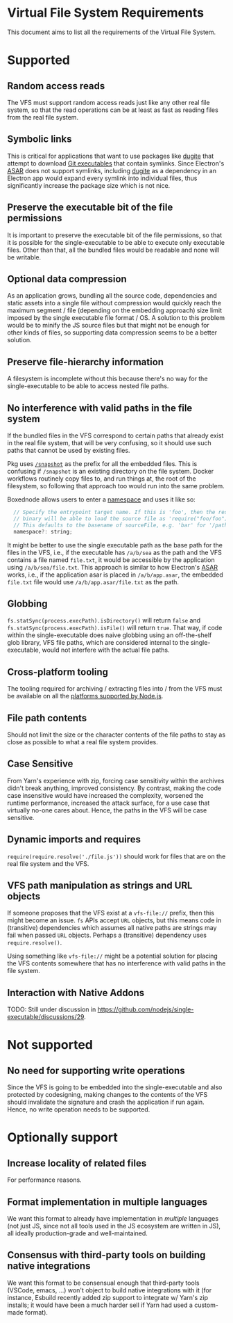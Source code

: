 Virtual File System Requirements
================================

This document aims to list all the requirements of the Virtual File System.

# Supported

## Random access reads

The VFS must support random access reads just like any other real file system,
so that the read operations can be at least as fast as reading files from the
real file system.

## Symbolic links

This is critical for applications that want to use packages like [dugite][] that
attempt to download [Git executables][] that contain symlinks. Since
Electron's [ASAR][] does not support symlinks, including [dugite][] as a
dependency in an Electron app would expand every symlink into individual files,
thus significantly increase the package size which is not nice.

## Preserve the executable bit of the file permissions

It is important to preserve the executable bit of the file permissions, so that
it is possible for the single-executable to be able to execute only executable
files. Other than that, all the bundled files would be readable and none will be
writable.

## Optional data compression

As an application grows, bundling all the source code, dependencies and static
assets into a single file without compression would quickly reach the maximum
segment / file (depending on the embedding approach) size limit imposed by the
single executable file format / OS. A solution to this problem would be to
minify the JS source files but that might not be enough for other kinds of
files, so supporting data compression seems to be a better solution.

## Preserve file-hierarchy information

A filesystem is incomplete without this because there's no way for the
single-executable to be able to access nested file paths.

## No interference with valid paths in the file system

If the bundled files in the VFS correspond to certain paths that already exist
in the real file system, that will be very confusing, so it should use such
paths that cannot be used by existing files.

Pkg uses [`/snapshot`](https://github.com/vercel/pkg#snapshot-filesystem) as the
prefix for all the embedded files. This is confusing if `/snapshot` is an
existing directory on the file system. Docker workflows routinely copy files to,
and run things at, the root of the filesystem, so following that approach too
would run into the same problem.

Boxednode allows users to enter a [namespace](https://github.com/mongodb-js/boxednode/blob/6326e3277469e8cfe593616a0ed152600a5f9045/README.md?plain=1#L69-L72)
and uses it like so:
```js
  // Specify the entrypoint target name. If this is 'foo', then the resulting
  // binary will be able to load the source file as 'require("foo/foo")'.
  // This defaults to the basename of sourceFile, e.g. 'bar' for '/path/bar.js'.
  namespace?: string;
```

It might be better to use the single executable path as the base path for the
files in the VFS, i.e., if the executable has `/a/b/sea` as the path and the VFS
contains a file named `file.txt`, it would be accessible by the application
using `/a/b/sea/file.txt`. This approach is similar to how Electron's [ASAR][]
works, i.e., if the application asar is placed in `/a/b/app.asar`, the
embedded `file.txt` file would use `/a/b/app.asar/file.txt` as the path.

## Globbing

`fs.statSync(process.execPath).isDirectory()` will return `false` and
`fs.statSync(process.execPath).isFile()` will return `true`. That way, if code
within the single-executable does naive globbing using an off-the-shelf glob
library, VFS file paths, which are considered internal to the single-executable,
would not interfere with the actual file paths.

## Cross-platform tooling

The tooling required for archiving / extracting files into / from the VFS must
be available on all the [platforms supported by Node.js][].

## File path contents

Should not limit the size or the character contents of the file paths to stay as
close as possible to what a real file system provides.

## Case Sensitive

From Yarn's experience with zip, forcing case sensitivity within the archives
didn't break anything, improved consistency. By contrast, making the code case
insensitive would have increased the complexity, worsened the runtime
performance, increased the attack surface, for a use case that virtually no-one
cares about. Hence, the paths in the VFS will be case sensitive.

## Dynamic imports and requires

`require(require.resolve('./file.js'))` should work for files that are on the
real file system and the VFS.

## VFS path manipulation as strings and URL objects

If someone proposes that the VFS exist at a `vfs-file://` prefix, then this
might become an issue. `fs` APIs accept `URL` objects, but this means code in
(transitive) dependencies which assumes all native paths are strings may fail
when passed `URL` objects. Perhaps a (transitive) dependency uses
`require.resolve()`.

Using something like `vfs-file://` might be a potential solution for placing the
VFS contents somewhere that has no interference with valid paths in the file
system.

## Interaction with Native Addons

TODO: Still under discussion in https://github.com/nodejs/single-executable/discussions/29.

# Not supported

## No need for supporting write operations

Since the VFS is going to be embedded into the single-executable and also
protected by codesigning, making changes to the contents of the VFS should
invalidate the signature and crash the application if run again. Hence, no write
operation needs to be supported.

# Optionally support

## Increase locality of related files

For performance reasons.

## Format implementation in multiple languages

We want this format to already have implementation in *multiple* languages (not
just JS, since not all tools used in the JS ecosystem are written in JS), all
ideally production-grade and well-maintained.

## Consensus with third-party tools on building native integrations

We want this format to be consensual enough that third-party tools (VSCode,
emacs, ...) won't object to build native integrations with it (for instance,
Esbuild recently added zip support to integrate w/ Yarn's zip installs; it would
have been a much harder sell if Yarn had used a custom-made format).

[ASAR]: https://github.com/electron/asar
[Git executables]: https://github.com/desktop/dugite-native/releases/
[dugite]: https://www.npmjs.com/package/dugite
[platforms supported by Node.js]: https://github.com/nodejs/node/blob/main/BUILDING.md#supported-platforms
